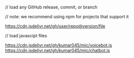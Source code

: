 

// load any GitHub release, commit, or branch

// note: we recommend using npm for projects that support it

https://cdn.jsdelivr.net/gh/user/repo@version/file

// load javascipt files

https://cdn.jsdelivr.net/gh/kumar045/mic/voicebot.js
https://cdn.jsdelivr.net/gh/kumar045/mic/chatbot.js

